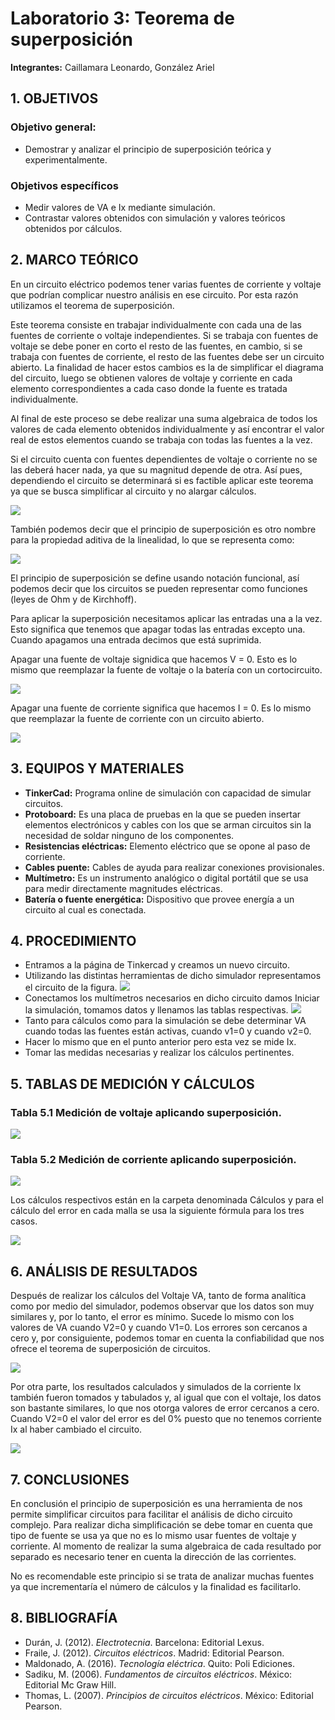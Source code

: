 # Laboratorio 3: Teorema de superposición
**Integrantes:** Caillamara Leonardo, González Ariel
## 1. OBJETIVOS

### Objetivo general:
* Demostrar y analizar el principio de superposición teórica y experimentalmente.

### Objetivos específicos
* Medir valores de VA e Ix mediante simulación.
* Contrastar valores obtenidos con simulación y  valores teóricos  obtenidos por cálculos.

## 2. MARCO TEÓRICO
En un circuito eléctrico podemos tener varias fuentes de corriente y voltaje que podrían complicar nuestro análisis en ese circuito. Por esta razón utilizamos el teorema de superposición. 

Este teorema consiste en trabajar individualmente con cada una de las fuentes de corriente o voltaje independientes. Si se trabaja con fuentes de voltaje se debe poner en corto el resto de las fuentes, en cambio, si se trabaja con fuentes de corriente, el resto de las fuentes debe ser un circuito abierto. La finalidad de hacer estos cambios es la de simplificar el diagrama del circuito, luego se obtienen valores de voltaje y corriente en cada elemento correspondientes a cada caso donde la fuente es tratada individualmente. 

Al final de este proceso se debe realizar una suma algebraica de todos los valores de cada elemento obtenidos individualmente y así encontrar el valor real de estos elementos cuando se trabaja con todas las fuentes a la vez. 

Si el circuito cuenta con fuentes dependientes de voltaje o corriente no se las deberá hacer nada, ya que su magnitud depende de otra. Así pues, dependiendo el circuito se determinará si es factible aplicar este teorema ya que se busca simplificar al circuito y no alargar cálculos.

![](https://github.com/ArielAGH/Laboratorio3/blob/main/Img/definicion_superposicion.jpg)

También podemos decir que el principio de superposición es otro nombre para la propiedad aditiva de la linealidad, lo que se representa como:

![](https://github.com/ArielAGH/Laboratorio3/blob/main/Img/formula_linealidad.png)

El principio de superposición se define usando notación funcional, así podemos decir que los circuitos se pueden representar como funciones (leyes de Ohm y de Kirchhoff).

Para aplicar la superposición necesitamos aplicar las entradas una a la vez. Esto significa que tenemos que apagar todas las entradas excepto una. Cuando apagamos una entrada decimos que está suprimida.

Apagar una fuente de voltaje signidica que hacemos V = 0. Esto es lo mismo que reemplazar la fuente de voltaje o la batería con un cortocircuito.

![](https://github.com/ArielAGH/Laboratorio3/blob/main/Img/circuito_cerrado.png)

Apagar una fuente de corriente significa que hacemos I = 0. Es lo mismo que reemplazar la fuente de corriente con un circuito abierto.

![](https://github.com/ArielAGH/Laboratorio3/blob/main/Img/circuito_abierto.png)

## 3. EQUIPOS Y MATERIALES

* **TinkerCad:** Programa online de simulación con capacidad de simular circuitos.
* **Protoboard:** Es una placa de pruebas en la que se pueden insertar elementos electrónicos y cables con los que se arman circuitos sin la necesidad de soldar ninguno de los componentes.
* **Resistencias eléctricas:** Elemento eléctrico que se opone al paso de corriente.
* **Cables puente:** Cables de ayuda para realizar conexiones provisionales.
* **Multímetro:** Es un instrumento analógico o digital portátil que se usa para medir directamente magnitudes eléctricas.
* **Batería o fuente energética:** Dispositivo que provee energía a un circuito al cual es conectada.

## 4. PROCEDIMIENTO
* Entramos a la página de Tinkercad y creamos un nuevo circuito.
* Utilizando las distintas herramientas de dicho simulador representamos el circuito de la figura.
![](https://github.com/ArielAGH/Laboratorio3/blob/main/Img/Captura%20de%20pantalla%20(35).png)
* Conectamos los multímetros necesarios en dicho circuito damos Iniciar la simulación, tomamos datos y llenamos las tablas respectivas.
![](https://github.com/ArielAGH/Laboratorio3/blob/main/Img/simulacion_completa.png)
* Tanto para cálculos como para la simulación se debe determinar VA cuando todas las fuentes están activas, cuando v1=0 y cuando v2=0.
* Hacer lo mismo que en el punto anterior pero esta vez se mide Ix.
* Tomar las medidas necesarias y realizar los cálculos pertinentes.

## 5. TABLAS DE MEDICIÓN Y CÁLCULOS
### Tabla 5.1 Medición de voltaje aplicando superposición.
![](https://github.com/ArielAGH/Laboratorio3/blob/main/Img/calculo_voltaje.png)

### Tabla 5.2 Medición de corriente aplicando superposición.
![](https://github.com/ArielAGH/Laboratorio3/blob/main/Img/calculo_corrientes.png)

Los cálculos respectivos están en la carpeta denominada Cálculos y para el cálculo del error en cada malla se usa la siguiente fórmula para los tres casos.

![](https://github.com/KevinCaillamara/Laboratorio_2/blob/main/Im%C3%A1genes/formula_error.png)

## 6. ANÁLISIS DE RESULTADOS
Después de realizar los cálculos del Voltaje VA, tanto de forma analítica como por medio del simulador, podemos observar que los datos son muy similares y, por lo tanto, el error es mínimo. Sucede lo mismo con los valores de VA cuando V2=0 y cuando V1=0. Los errores son cercanos a cero y, por consiguiente, podemos tomar en cuenta la confiabilidad que nos ofrece el teorema de superposición de circuitos.

![](https://github.com/ArielAGH/Laboratorio3/blob/main/Img/v20.png)

Por otra parte, los resultados calculados y simulados de la corriente Ix también fueron tomados y tabulados y, al igual que con el voltaje, los datos son bastante similares, lo que nos otorga valores de error cercanos a cero. Cuando V2=0 el valor del error es del 0% puesto que no tenemos corriente Ix al haber cambiado el circuito.

![](https://github.com/ArielAGH/Laboratorio3/blob/main/Img/v10.png)

## 7. CONCLUSIONES

En conclusión el principio de superposición es una herramienta de nos permite simplificar circuitos  para facilitar el análisis de dicho circuito complejo. Para realizar dicha simplificación se debe tomar en cuenta que tipo de fuente se usa ya que no es lo mismo usar fuentes de voltaje y corriente. Al  momento de realizar la suma algebraica de cada  resultado por separado  es necesario tener en cuenta  la dirección de las corrientes. 

No es recomendable este principio si se trata de analizar muchas fuentes ya  que  incrementaría el número de cálculos y la finalidad es facilitarlo.

## 8. BIBLIOGRAFÍA
* Durán, J. (2012). *Electrotecnia*. Barcelona: Editorial Lexus.
* Fraile, J. (2012). *Circuitos eléctricos*. Madrid: Editorial Pearson.
* Maldonado, A. (2016). *Tecnología eléctrica*. Quito: Poli Ediciones.
* Sadiku, M. (2006). *Fundamentos de circuitos eléctricos*. México: Editorial Mc Graw Hill.
* Thomas, L. (2007). *Principios de circuitos eléctricos*. México: Editorial Pearson.

